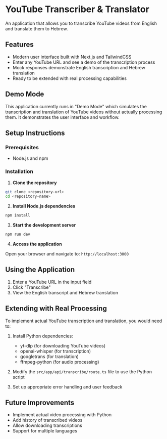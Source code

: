 # YouTube Transcriber & Translator

An application that allows you to transcribe YouTube videos from English and translate them to Hebrew.

## Features

- Modern user interface built with Next.js and TailwindCSS
- Enter any YouTube URL and see a demo of the transcription process
- Mock responses demonstrate English transcription and Hebrew translation
- Ready to be extended with real processing capabilities

## Demo Mode

This application currently runs in "Demo Mode" which simulates the transcription and translation of YouTube videos without actually processing them. It demonstrates the user interface and workflow.

## Setup Instructions

### Prerequisites

- Node.js and npm

### Installation

1. **Clone the repository**

```bash
git clone <repository-url>
cd <repository-name>
```

2. **Install Node.js dependencies**

```bash
npm install
```

3. **Start the development server**

```bash
npm run dev
```

4. **Access the application**

Open your browser and navigate to: `http://localhost:3000`

## Using the Application

1. Enter a YouTube URL in the input field
2. Click "Transcribe"
3. View the English transcript and Hebrew translation

## Extending with Real Processing

To implement actual YouTube transcription and translation, you would need to:

1. Install Python dependencies:
   - yt-dlp (for downloading YouTube videos)
   - openai-whisper (for transcription)
   - googletrans (for translation)
   - ffmpeg-python (for audio processing)

2. Modify the `src/app/api/transcribe/route.ts` file to use the Python script

3. Set up appropriate error handling and user feedback

## Future Improvements

- Implement actual video processing with Python
- Add history of transcribed videos
- Allow downloading transcriptions
- Support for multiple languages